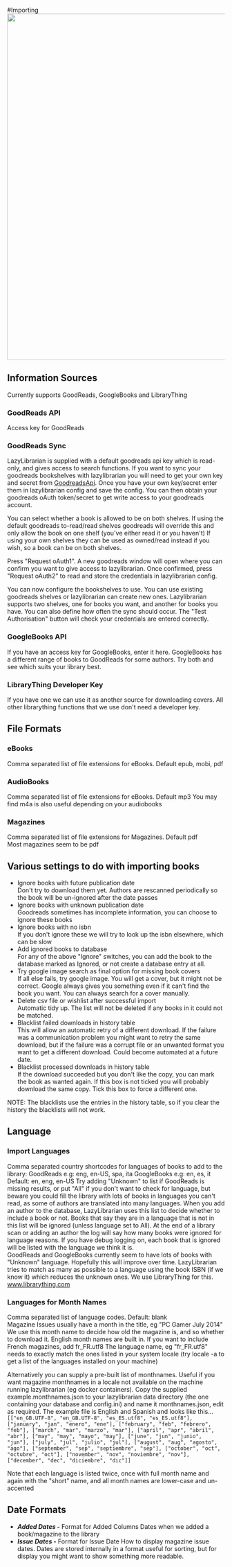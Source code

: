 #Importing
<img src="/assets/screenshots/config_importing.png" width="800">


## Information Sources
Currently supports GoodReads, GoogleBooks and LibraryThing
### GoodReads API
Access key for GoodReads

### GoodReads Sync
LazyLibrarian is supplied with a default goodreads api key which is read-only, and gives access to search functions. If you want to sync your goodreads bookshelves with lazylibrarian you will need to get your own key and secret from [GoodreadsApi](https://www.goodreads.com/api/keys). Once you have your own key/secret enter them in lazylibrarian config and save the config. You can then obtain your goodreads oAuth token/secret to get write access to your goodreads account.

You can select whether a book is allowed to be on both shelves. If using the default goodreads to-read/read shelves goodreads will override this and only allow the book on one shelf (you've either read it or you haven't) If using your own shelves they can be used as owned/read instead if you wish, so a book can be on both shelves.

Press "Request oAuth1". A new goodreads window will open where you can confirm you want to give access to lazylibrarian. Once confirmed, press "Request oAuth2" to read and store the credentials in lazylibrarian config.

You can now configure the bookshelves to use. You can use existing goodreads shelves or lazylibrarian can create new ones. Lazylibrarian supports two shelves, one for books you want, and another for books you have. You can also define how often the sync should occur.  The "Test Authorisation" button will check your credentials are entered correctly.

### GoogleBooks API
If you have an access key for GoogleBooks, enter it here.
GoogleBooks has a different range of books to GoodReads for some authors.
Try both and see which suits your library best.

### LibraryThing Developer Key
If you have one we can use it as another source for downloading covers. All other librarything functions that we use don't need a developer key.

## File Formats
### eBooks
Comma separated list of file extensions for eBooks. Default epub, mobi, pdf
### AudioBooks
Comma separated list of file extensions for eBooks. Default mp3
You may find m4a is also useful depending on your audiobooks
### Magazines
Comma separated list of file extensions for Magazines. Default pdf  
Most magazines seem to be pdf

## Various settings to do with importing books
* Ignore books with future publication date  
Don't try to download them yet. Authors are rescanned periodically so the book will be un-ignored after the date passes
* Ignore books with unknown publication date  
Goodreads sometimes has incomplete information, you can choose to ignore these books
* Ignore books with no isbn  
If you don't ignore these we will try to look up the isbn elsewhere, which can be slow
* Add ignored books to database  
For any of the above "Ignore" switches, you can add the book to the database marked as Ignored, or not create a database entry at all.
* Try google image search as final option for missing book covers  
If all else fails, try google image. You will get a cover, but it might not be correct. Google always gives you something even if it can't find the book you want. You can always search for a cover manually.
* Delete csv file or wishlist after successful import  
Automatic tidy up. The list will not be deleted if any books in it could not be matched.
* Blacklist failed downloads in history table  
This will allow an automatic retry of a different download. If the failure was a communication problem you might want to retry the same download, but if the failure was a corrupt file or an unwanted format you want to get a different download. Could become automated at a future date.
* Blacklist processed downloads in history table  
If the download succeeded but you don't like the copy, you can mark the book as wanted again. If this box is not ticked you will probably download the same copy. Tick this box to force a different one.

NOTE: The blacklists use the entries in the history table, so if you clear the history the blacklists will not work.

## Language
### Import Languages
Comma separated country shortcodes for languages of books to add to the library:
GoodReads e.g: eng, en-US, spa, ita
GoogleBooks e.g: en, es, it
Default: en, eng, en-US
Try adding "Unknown" to list if GoodReads is missing results, or put "All" if you 
don't want to check for language, but beware you could fill the library with lots of
books in languages you can't read, as some of authors are translated into many languages.
When you add an author to the database, LazyLibrarian uses this list to decide whether 
to include a book or not. Books that say they are in a language that is not in this list
will be ignored (unless language set to All). At the end of a library scan or adding an 
author the log will say how many books were ignored for language reasons. If you have debug 
logging on, each book that is ignored will be listed with the language we think it is.  
GoodReads and GoogleBooks currently seem to have lots of books with "Unknown" language.
Hopefully this will improve over time. LazyLibrarian tries to match as many as possible to
a language using the book ISBN (if we know it) which reduces the unknown ones. We use LibraryThing
for this. www.librarything.com

### Languages for Month Names
Comma separated list of language codes. Default: blank  
Magazine Issues usually have a month in the title, eg "PC Gamer July 2014"  
We use this month name to decide how old the magazine is, and so whether to download it.
English month names are built in. If you want to include French magazines, add fr_FR.utf8
The language name, eg "fr_FR.utf8" needs to exactly match the ones listed in your system locale (try locale -a to get a list of the languages installed on your machine) 
   
Alternatively you can supply a pre-built list of monthnames. Useful if you want magazine monthnames in a locale not available on the machine running lazylibrarian (eg docker containers).  Copy the supplied example.monthnames.json to your lazylibrarian data directory (the one containing your database and config.ini) and name it monthnames.json, edit as required. The example file is English and Spanish and looks like this...  
`[["en_GB.UTF-8", "en_GB.UTF-8", "es_ES.utf8", "es_ES.utf8"], ["january", "jan", "enero", "ene"], ["february", "feb", "febrero", "feb"], ["march", "mar", "marzo", "mar"], ["april", "apr", "abril", "abr"], ["may", "may", "mayo", "may"], ["june", "jun", "junio", "jun"], ["july", "jul", "julio", "jul"], ["august", "aug", "agosto", "ago"], ["september", "sep", "septiembre", "sep"], ["october", "oct", "octubre", "oct"], ["november", "nov", "noviembre", "nov"], ["december", "dec", "diciembre", "dic"]]`  
  
Note that each language is listed twice, once with full month name and again with the "short" name, and all month names are lower-case and un-accented 

## Date Formats

- ***Added Dates -*** Format for Added Columns Dates when we added a book/magazine to the library
- ***Issue Dates -*** Format for Issue Date How to display magazine issue dates. Dates are stored internally in a format useful for sorting, but for display you might want to show something more readable. 
